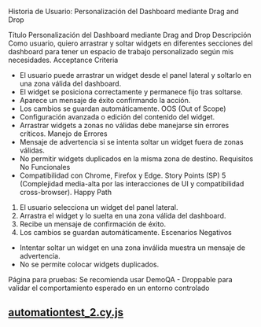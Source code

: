 Historia de Usuario: Personalización del Dashboard mediante Drag and Drop

Título
Personalización del Dashboard mediante Drag and Drop
Descripción
Como usuario, quiero arrastrar y soltar widgets en diferentes secciones del dashboard para tener un espacio de trabajo personalizado según mis necesidades.
Acceptance Criteria
- El usuario puede arrastrar un widget desde el panel lateral y soltarlo en una zona válida del dashboard.
- El widget se posiciona correctamente y permanece fijo tras soltarse.
- Aparece un mensaje de éxito confirmando la acción.
- Los cambios se guardan automáticamente.
OOS (Out of Scope)
- Configuración avanzada o edición del contenido del widget.
- Arrastrar widgets a zonas no válidas debe manejarse sin errores críticos.
Manejo de Errores
- Mensaje de advertencia si se intenta soltar un widget fuera de zonas válidas.
- No permitir widgets duplicados en la misma zona de destino.
Requisitos No Funcionales
- Compatibilidad con Chrome, Firefox y Edge.
Story Points (SP)
5 (Complejidad media-alta por las interacciones de UI y compatibilidad cross-browser).
Happy Path
1. El usuario selecciona un widget del panel lateral.
2. Arrastra el widget y lo suelta en una zona válida del dashboard.
3. Recibe un mensaje de confirmación de éxito.
4. Los cambios se guardan automáticamente.
Escenarios Negativos
- Intentar soltar un widget en una zona inválida muestra un mensaje de advertencia.
- No se permite colocar widgets duplicados.

Página para pruebas:
Se recomienda usar DemoQA - Droppable para validar el comportamiento esperado en un entorno controlado

[automationtest_2.cy.js](cypress/e2e/automationtest_2.cy.js)
------------------------------------------------------------------------------------------------------------------------
